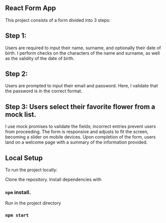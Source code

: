 ## React Form App
This project consists of a form divided into 3 steps:

## Step 1:
Users are required to input their name, surname, and optionally their date of birth. I perform checks on the characters of the name and surname, as well as the validity of the date of birth.

## Step 2: 
Users are prompted to input their email and password. Here, I validate that the password is in the correct format.

## Step 3: Users select their favorite flower from a mock list.
I use mock promises to validate the fields; incorrect entries prevent users from proceeding. The form is responsive and adjusts to fit the screen, becoming a slider on mobile devices. Upon completion of the form, users land on a welcome page with a summary of the information provided.

## Local Setup
To run the project locally:

Clone the repository.
Install dependencies with 
### `npm` install.
Run in the project directory 
### `npm start` 
